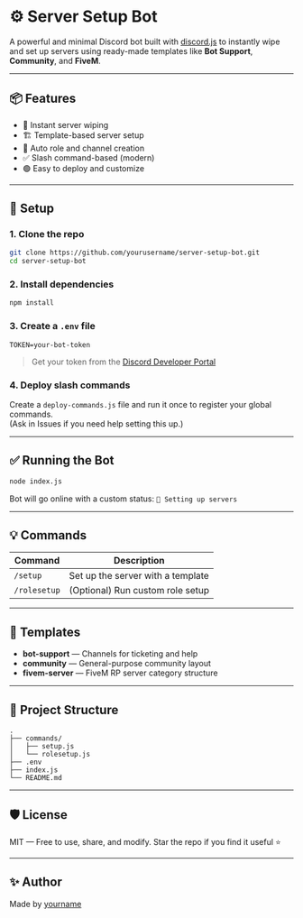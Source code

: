 # ⚙️ Server Setup Bot

A powerful and minimal Discord bot built with [discord.js](https://discord.js.org) to instantly wipe and set up servers using ready-made templates like **Bot Support**, **Community**, and **FiveM**.

---

## 📦 Features

- 🔧 Instant server wiping  
- 🏗️ Template-based server setup  
- 🧱 Auto role and channel creation  
- ✅ Slash command-based (modern)  
- 🟢 Easy to deploy and customize  

---

## 🚀 Setup

### 1. Clone the repo

```bash
git clone https://github.com/yourusername/server-setup-bot.git
cd server-setup-bot
```

### 2. Install dependencies

```bash
npm install
```

### 3. Create a `.env` file

```env
TOKEN=your-bot-token
```

> Get your token from the [Discord Developer Portal](https://discord.com/developers/applications)

### 4. Deploy slash commands

Create a `deploy-commands.js` file and run it once to register your global commands.  
(Ask in Issues if you need help setting this up.)

---

## ✅ Running the Bot

```bash
node index.js
```

Bot will go online with a custom status: `🔗 Setting up servers`

---

## 💡 Commands

| Command     | Description                        |
|-------------|------------------------------------|
| `/setup`    | Set up the server with a template  |
| `/rolesetup`| (Optional) Run custom role setup   |

---

## 🧱 Templates

- **bot-support** — Channels for ticketing and help  
- **community** — General-purpose community layout  
- **fivem-server** — FiveM RP server category structure  

---

## 📂 Project Structure

```
.
├── commands/
│   ├── setup.js
│   └── rolesetup.js
├── .env
├── index.js
└── README.md
```

---

## 🛡 License

MIT — Free to use, share, and modify. Star the repo if you find it useful ⭐

---

## ✨ Author

Made by [yourname](https://github.com/yourusername)
